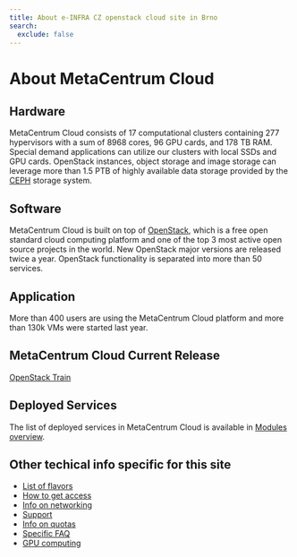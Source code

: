 ```yaml
---
title: About e-INFRA CZ openstack cloud site in Brno
search:
  exclude: false
---
```


# About MetaCentrum Cloud

## Hardware

MetaCentrum Cloud consists of 17 computational clusters containing 277 hypervisors
with a sum of 8968 cores, 96 GPU cards, and 178 TB RAM. Special demand applications
can utilize our clusters with local SSDs and GPU cards. OpenStack instances, object
storage and image storage can leverage more than 1.5 PTB of highly available data
storage provided by the [CEPH](https://docs.ceph.com/en/pacific/) storage system.

## Software

MetaCentrum Cloud is built on top of [OpenStack](https://www.openstack.org/), which is a free open standard cloud computing platform
and one of the top 3 most active open source projects in the world. New OpenStack major versions are
released twice a year. OpenStack functionality is separated into more than 50 services.

## Application

More than 400 users are using the MetaCentrum Cloud platform and more than 130k VMs were started last year.

## MetaCentrum Cloud Current Release

[OpenStack Train](https://www.openstack.org/software/train/)

## Deployed Services

The list of deployed services in MetaCentrum Cloud is available in [Modules overview](./openstack-modules.md).

## Other techical info specific for this site

 * [List of flavors](./flavors.md)
 * [How to get access](./get-access.md)
 * [Info on networking](./networking.md)
 * [Support](./get-support.md)
 * [Info on quotas](./quota-limits.md)
 * [Specific FAQ](./faq.md)
 * [GPU computing](gpu-computing.md)
